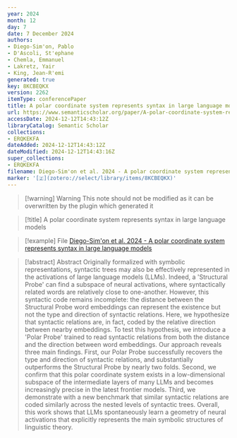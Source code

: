 ```yaml
---
year: 2024
month: 12
day: 7
date: 7 December 2024
authors:
- Diego-Sim'on, Pablo
- D'Ascoli, St'ephane
- Chemla, Emmanuel
- Lakretz, Yair
- King, Jean-R'emi
generated: true
key: 8KCBEQKX
version: 2262
itemType: conferencePaper
title: A polar coordinate system represents syntax in large language models
url: https://www.semanticscholar.org/paper/A-polar-coordinate-system-represents-syntax-in-Diego-Sim'on-D'Ascoli/de1cf0a69f9e33adcf8fd3d33d1197985079129e
accessDate: 2024-12-12T14:43:12Z
libraryCatalog: Semantic Scholar
collections:
- ERQKEKFA
dateAdded: 2024-12-12T14:43:12Z
dateModified: 2024-12-12T14:43:16Z
super_collections:
- ERQKEKFA
filename: Diego-Sim'on et al. 2024 - A polar coordinate system represents syntax in large language models
marker: '[🇿](zotero://select/library/items/8KCBEQKX)'
---
```



 > 
 > \[!warning\] Warning
 > This note should not be modified as it can be overwritten by the plugin which generated it

 > 
 > \[!title\] A polar coordinate system represents syntax in large language models

 > 
 > \[!example\] File
 > [Diego-Sim'on et al. 2024 - A polar coordinate system represents syntax in large language models](Diego-Sim'on%20et%20al.%202024%20-%20A%20polar%20coordinate%20system%20represents%20syntax%20in%20large%20language%20models.pdf)

 > 
 > \[!abstract\] Abstract
 > Originally formalized with symbolic representations, syntactic trees may also be effectively represented in the activations of large language models (LLMs). Indeed, a 'Structural Probe' can find a subspace of neural activations, where syntactically related words are relatively close to one-another. However, this syntactic code remains incomplete: the distance between the Structural Probe word embeddings can represent the existence but not the type and direction of syntactic relations. Here, we hypothesize that syntactic relations are, in fact, coded by the relative direction between nearby embeddings. To test this hypothesis, we introduce a 'Polar Probe' trained to read syntactic relations from both the distance and the direction between word embeddings. Our approach reveals three main findings. First, our Polar Probe successfully recovers the type and direction of syntactic relations, and substantially outperforms the Structural Probe by nearly two folds. Second, we confirm that this polar coordinate system exists in a low-dimensional subspace of the intermediate layers of many LLMs and becomes increasingly precise in the latest frontier models. Third, we demonstrate with a new benchmark that similar syntactic relations are coded similarly across the nested levels of syntactic trees. Overall, this work shows that LLMs spontaneously learn a geometry of neural activations that explicitly represents the main symbolic structures of linguistic theory.

